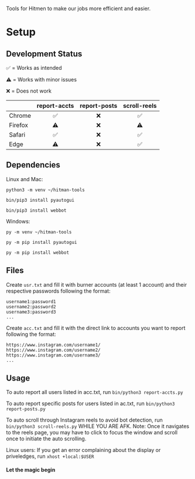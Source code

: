Tools for Hitmen to make our jobs more efficient and easier.

# Setup
## Development Status
✅ = Works as intended

⚠️ = Works with minor issues

❌ = Does not work

|          |report-accts|report-posts|scroll-reels|
| -------- |   :-----:  |  :------:  |   :-----:  |
| Chrome   |     ✅     |      ❌    |     ✅     |
| Firefox  |      ⚠️     |      ❌    |     ⚠️      |
| Safari   |     ✅     |      ❌    |     ✅     |
| Edge     |      ⚠️     |      ❌    |     ✅     |

## Dependencies
Linux and Mac:
```
python3 -m venv ~/hitman-tools

bin/pip3 install pyautogui

bin/pip3 install webbot
```

Windows: 
```
py -m venv ~/hitman-tools

py -m pip install pyautogui

py -m pip install webbot
```

## Files
Create `usr.txt` and fill it with burner accounts (at least 1 account) and their respective passwords following the format:
```
username1:password1
username2:password2
username3:password3
...
```

Create `acc.txt` and fill it with the direct link to accounts you want to report following the format:
```
https://www.instagram.com/username1/
https://www.instagram.com/username2/
https://www.instagram.com/username3/
...
```

## Usage
To auto report all users listed in acc.txt, run `bin/python3 report-accts.py`

To auto report specific posts for users listed in ac.txt, run `bin/python3 report-posts.py`

To auto scroll through Instagram reels to avoid bot detection, run `bin/python3 scroll-reels.py` WHILE YOU ARE AFK.
Note: Once it navigates to the reels page, you may have to click to focus the window and scroll once to initiate the auto scrolling.

Linux users: If you get an error complaining about the display or priveledges, run `xhost +local:$USER`

#### Let the magic begin
